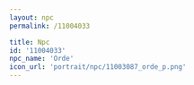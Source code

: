 ```yaml
---
layout: npc
permalink: /11004033

title: Npc
id: '11004033'
npc_name: 'Orde'
icon_url: 'portrait/npc/11003087_orde_p.png'
---
```

